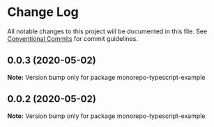 # Change Log

All notable changes to this project will be documented in this file.
See [Conventional Commits](https://conventionalcommits.org) for commit guidelines.

## 0.0.3 (2020-05-02)

**Note:** Version bump only for package monorepo-typescript-example





## 0.0.2 (2020-05-02)

**Note:** Version bump only for package monorepo-typescript-example
